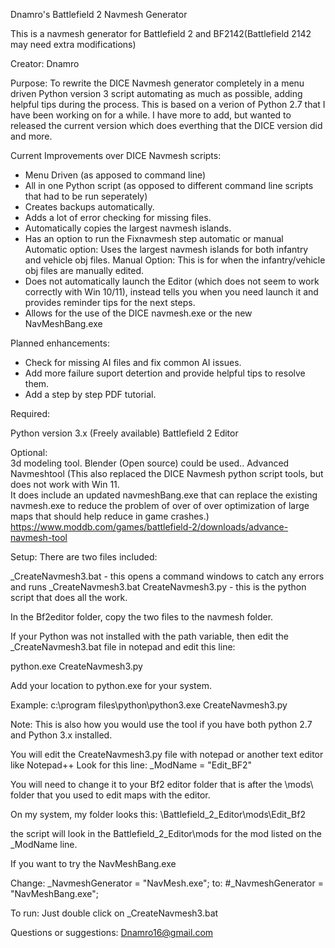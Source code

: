 Dnamro's Battlefield 2 Navmesh Generator

This is a navmesh generator for Battlefield 2 and BF2142(Battlefield 2142 may need extra modifications)

Creator: Dnamro

Purpose:  To rewrite the DICE Navmesh generator completely in a menu driven Python version 3 script automating as much as possible, adding helpful tips during the process.  This is based on a verion of Python 2.7 that I have been working on for a while.  I have more to add, but wanted to released the current version which does everthing that the DICE version did and more.

Current Improvements over DICE Navmesh scripts:   
- Menu Driven (as apposed to command line)
- All in one Python script (as opposed to different command line scripts that had to be run seperately)
- Creates backups automatically.
- Adds a lot of error checking for missing files.  
- Automatically copies the largest navmesh islands.
- Has an option to run the Fixnavmesh step automatic or manual
   Automatic option: Uses the largest navmesh islands for both infantry and vehicle obj files.
   Manual Option:  This is for when the infantry/vehicle obj files are manually edited.
- Does not automatically launch the Editor (which does not seem to work correctly with Win 10/11), 
   instead tells you when you need launch it and provides reminder tips for the next steps. 
- Allows for the use of the DICE navmesh.exe or the new NavMeshBang.exe

Planned enhancements:
- Check for missing AI files and fix common AI issues.  
- Add more failure suport detertion and provide helpful tips to resolve them.
- Add a step by step PDF tutorial.

Required:

Python version 3.x (Freely available)
Battlefield 2 Editor 

Optional:  
3d modeling tool.  Blender (Open source) could be used..
Advanced Navmeshtool (This also replaced the DICE Navmesh python script tools, but does not work with Win 11.  
  It does include an updated navmeshBang.exe that can replace the existing navmesh.exe to reduce the problem of over of over optimization of large maps that should help reduce in game crashes.)
https://www.moddb.com/games/battlefield-2/downloads/advance-navmesh-tool

Setup:
There are two files included: 

_CreateNavmesh3.bat  - this opens a command windows to catch any errors and runs _CreateNavmesh3.bat 
CreateNavmesh3.py - this is the python script that does all the work.

In the Bf2editor folder, copy the two files to the navmesh folder.

If your Python was not installed with the path variable, then edit the _CreateNavmesh3.bat file in notepad 
	and edit this line:

python.exe CreateNavmesh3.py 

Add your location to python.exe for your system.

Example:  c:\program files\python\python3.exe CreateNavmesh3.py 

Note:  This is also how you would use the tool if you have both python 2.7 and Python 3.x installed.

You will edit the CreateNavmesh3.py file with notepad or another text editor like Notepad++
Look for this line:
_ModName = "Edit_BF2"

You will need to change it to your Bf2 editor folder that is after the \mods\ folder that you used to edit maps with the editor.

On my system, my folder looks this:
 \Battlefield_2_Editor\mods\Edit_Bf2

the script will look in the Battlefield_2_Editor\mods for the mod listed on the _ModName line.

If you want to try the NavMeshBang.exe 

Change:
_NavmeshGenerator = "NavMesh.exe";
to:
#_NavmeshGenerator = "NavMeshBang.exe"; 

To run:   Just double click on  _CreateNavmesh3.bat

Questions or suggestions:
Dnamro16@gmail.com
